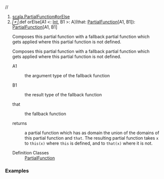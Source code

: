 //
<ol>
<li><a href="https://www.scala-lang.org/api/2.12.3/scala/collection/mutable/ArrayBuffer.html#orElse[A1<:A,B1>:B](that:PartialFunction[A1,B1]):PartialFunction[A1,B1]">scala.PartialFunction#orElse</a></li>
<li name="scala.PartialFunction#orElse" visbl="pub" class="indented0 " data-isabs="false" fullcomment="yes" group="Ungrouped"> <a id="orElse[A1<:A,B1>:B](that:PartialFunction[A1,B1]):PartialFunction[A1,B1]"></a><a id="orElse[A1<:Int,B1>:A](PartialFunction[A1,B1]):PartialFunction[A1,B1]"></a> <span class="permalink"> <a href="../../../scala/collection/mutable/ArrayBuffer.html#orElse[A1<:A,B1>:B](that:PartialFunction[A1,B1]):PartialFunction[A1,B1]" title="Permalink"> <i class="material-icons"></i> </a> </span> <span class="modifier_kind"> <span class="modifier"></span> <span class="kind">def</span> </span> <span class="symbol"> <span class="name">orElse</span><span class="tparams">[<span name="A1">A1 &lt;: <a href="../../Int.html" class="extype" name="scala.Int">Int</a></span>, <span name="B1">B1 &gt;: <span class="extype" name="scala.collection.mutable.ArrayBuffer.A">A</span></span>]</span><span class="params">(<span name="that">that: <a href="../../PartialFunction.html" class="extype" name="scala.PartialFunction">PartialFunction</a>[<span class="extype" name="scala.PartialFunction.orElse.A1">A1</span>, <span class="extype" name="scala.PartialFunction.orElse.B1">B1</span>]</span>)</span><span class="result">: <a href="../../PartialFunction.html" class="extype" name="scala.PartialFunction">PartialFunction</a>[<span class="extype" name="scala.PartialFunction.orElse.A1">A1</span>, <span class="extype" name="scala.PartialFunction.orElse.B1">B1</span>]</span> </span> <p class="shortcomment cmt">Composes this partial function with a fallback partial function which gets applied where this partial function is not defined.</p>
 <div class="fullcomment">
  <div class="comment cmt">
   <p>Composes this partial function with a fallback partial function which gets applied where this partial function is not defined. </p>
  </div>
  <dl class="paramcmts block">
   <dt class="tparam">
    A1
   </dt>
   <dd class="cmt">
    <p>the argument type of the fallback function</p>
   </dd>
   <dt class="tparam">
    B1
   </dt>
   <dd class="cmt">
    <p>the result type of the fallback function</p>
   </dd>
   <dt class="param">
    that
   </dt>
   <dd class="cmt">
    <p>the fallback function</p>
   </dd>
   <dt>
    returns
   </dt>
   <dd class="cmt">
    <p>a partial function which has as domain the union of the domains of this partial function and <code>that</code>. The resulting partial function takes <code>x</code> to <code>this(x)</code> where <code>this</code> is defined, and to <code>that(x)</code> where it is not.</p>
   </dd>
  </dl>
  <dl class="attributes block"> 
   <dt>
    Definition Classes
   </dt>
   <dd>
    <a href="../../PartialFunction.html" class="extype" name="scala.PartialFunction">PartialFunction</a>
   </dd>
  </dl>
 </div> </li>
        </ol>


### Examples















